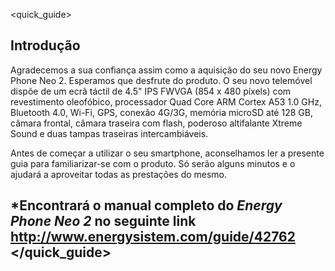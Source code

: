 <quick_guide>

## Introdução
Agradecemos a sua confiança assim como a aquisição do seu novo Energy Phone Neo 2. Esperamos que desfrute do produto.
O seu novo telemóvel dispõe de um ecrã táctil de 4.5" IPS FWVGA (854 x 480 píxels) com revestimento oleofóbico, processador Quad Core ARM Cortex A53 1.0 GHz, Bluetooth 4.0, Wi-Fi, GPS, conexão 4G/3G, memória microSD até 128 GB, câmara frontal, câmara traseira com flash, poderoso altifalante Xtreme Sound e duas tampas traseiras intercambiáveis.

Antes de começar a utilizar o seu smartphone, aconselhamos ler a presente guia para familiarizar-se com o produto. Só serão alguns minutos e o ajudará a aproveitar todas as prestações do mesmo.

## <unique> *Encontrará o manual completo do *Energy Phone Neo 2* no seguinte link http://www.energysistem.com/guide/42762</unique> </quick_guide>

